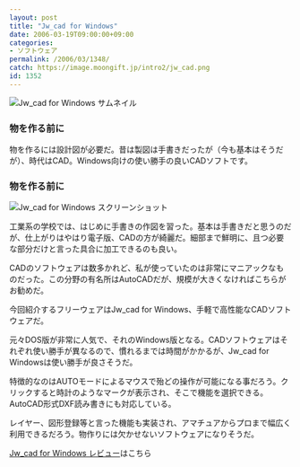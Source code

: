 ```yaml
---
layout: post
title: "Jw_cad for Windows"
date: 2006-03-19T09:00:00+09:00
categories:
- ソフトウェア
permalink: /2006/03/1348/
catch: https://image.moongift.jp/intro2/jw_cad.png
id: 1352
---
```

 ![Jw_cad for Windows サムネイル](https://image.moongift.jp/intro2/repl_ace.t.png "Jw\_cad for Windows サムネイル")
  

### 物を作る前に
  
物を作るには設計図が必要だ。昔は製図は手書きだったが（今も基本はそうだが）、時代はCAD。Windows向けの使い勝手の良いCADソフトです。  
<!--more-->  

### 物を作る前に
  

![Jw_cad for Windows スクリーンショット](https://image.moongift.jp/intro2/jw_cad.png "Jw\_cad for Windows スクリーンショット")

  

工業系の学校では、はじめに手書きの作図を習った。基本は手書きだと思うのだが、仕上がりはやはり電子版、CADの方が綺麗だ。細部まで鮮明に、且つ必要な部分だけと言った具合に加工できるのも良い。

  

CADのソフトウェアは数多かれど、私が使っていたのは非常にマニアックなものだった。この分野の有名所はAutoCADだが、規模が大きくなければこちらがお勧めだ。

  

今回紹介するフリーウェアはJw\_cad for Windows、手軽で高性能なCADソフトウェアだ。

  

元々DOS版が非常に人気で、それのWindows版となる。CADソフトウェアはそれぞれ使い勝手が異なるので、慣れるまでは時間がかかるが、Jw\_cad for Windowsは使い勝手が良さそうだ。

  

特徴的なのはAUTOモードによるマウスで殆どの操作が可能になる事だろう。クリックすると時計のようなマークが表示され、そこで機能を選択できる。AutoCAD形式DXF読み書きにも対応している。

  

レイヤー、図形登録等と言った機能も実装され、アマチュアからプロまで幅広く利用できるだろう。物作りには欠かせないソフトウェアになりそうだ。

  

[Jw\_cad for Windows レビュー](http://fw.moongift.jp/review/i-1362.html)はこちら

